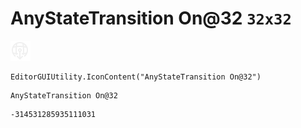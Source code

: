 # AnyStateTransition On@32 `32x32`
<img src="/img/AnyStateTransition%20On@32.png" width=32 height=32>

``` CSharp
EditorGUIUtility.IconContent("AnyStateTransition On@32")
```
```
AnyStateTransition On@32
```
```
-314531285935111031
```
